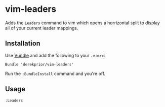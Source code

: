 # vim-leaders

Adds the `Leaders` command to vim which opens a horrizontal split to display all
of your current leader mappings.

## Installation

Use [Vundle][v] and add the following to your `.vimrc`:

```
Bundle 'derekprior/vim-leaders'
```

Run the `:BundleInstall` command and you're off.

## Usage

`:Leaders`

[v]:https://github.com/gmarik/vundle

